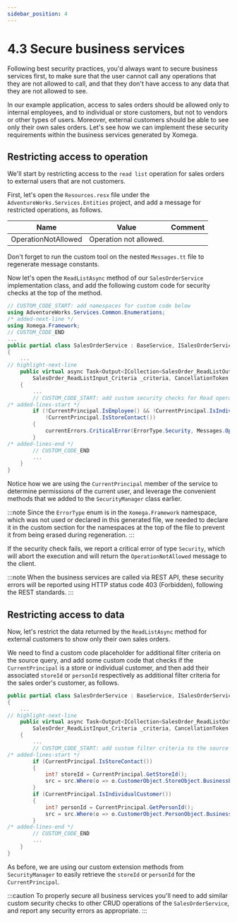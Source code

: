 ```yaml
---
sidebar_position: 4
---
```


# 4.3 Secure business services

Following best security practices, you'd always want to secure business services first, to make sure that the user cannot call any operations that they are not allowed to call, and that they don't have access to any data that they are not allowed to see.

In our example application, access to sales orders should be allowed only to internal employees, and to individual or store customers, but not to vendors or other types of users. Moreover, external customers should be able to see only their own sales orders. Let's see how we can implement these security requirements within the business services generated by Xomega.

## Restricting access to operation

We'll start by restricting access to the `read list` operation for sales orders to external users that are not customers.

First, let's open the `Resources.resx` file under the `AdventureWorks.Services.Entities` project, and add a message for restricted operations, as follows.

|Name|Value|Comment|
| -- | --- | ----- |
|OperationNotAllowed|Operation not allowed.||

Don't forget to run the custom tool on the nested `Messages.tt` file to regenerate message constants.

Now let's open the `ReadListAsync` method of our `SalesOrderService` implementation class, and add the following custom code for security checks at the top of the method.

```cs title="SalesOrderService.cs"
// CUSTOM_CODE_START: add namespaces for custom code below
using AdventureWorks.Services.Common.Enumerations;
/* added-next-line */
using Xomega.Framework;
// CUSTOM_CODE_END
...
public partial class SalesOrderService : BaseService, ISalesOrderService
{
    ...
// highlight-next-line
    public virtual async Task<Output<ICollection<SalesOrder_ReadListOutput>>> ReadListAsync(
        SalesOrder_ReadListInput_Criteria _criteria, CancellationToken token = default)
    {
        ...
        // CUSTOM_CODE_START: add custom security checks for Read operation below
/* added-lines-start */
        if (!CurrentPrincipal.IsEmployee() && !CurrentPrincipal.IsIndividualCustomer() &&
            !CurrentPrincipal.IsStoreContact())
        {
            currentErrors.CriticalError(ErrorType.Security, Messages.OperationNotAllowed);
        }
/* added-lines-end */
        // CUSTOM_CODE_END
        ...
    }
}
```

Notice how we are using the `CurrentPrincipal` member of the service to determine permissions of the current user, and leverage the convenient methods that we added to the `SecurityManager` class earlier.

:::note
Since the `ErrorType` enum is in the `Xomega.Framework` namespace, which was not used or declared in this generated file, we needed to declare it in the custom section for the namespaces at the top of the file to prevent it from being erased during regeneration.
:::

If the security check fails, we report a critical error of type `Security`, which will abort the execution and will return the `OperationNotAllowed` message to the client.

:::note
When the business services are called via REST API, these security errors will be reported using HTTP status code 403 (Forbidden), following the REST standards.
:::

## Restricting access to data

Now, let's restrict the data returned by the `ReadListAsync` method for external customers to show only their own sales orders.

We need to find a custom code placeholder for additional filter criteria on the source query, and add some custom code that checks if the `CurrentPrincipal` is a store or individual customer, and then add their associated `storeId` or `personId` respectively as additional filter criteria for the sales order's customer, as follows.

```cs
public partial class SalesOrderService : BaseService, ISalesOrderService
{
    ...
// highlight-next-line
    public virtual async Task<Output<ICollection<SalesOrder_ReadListOutput>>> ReadListAsync(
        SalesOrder_ReadListInput_Criteria _criteria, CancellationToken token = default)
    {
        ...
        // CUSTOM_CODE_START: add custom filter criteria to the source query for ReadList operation below
/* added-lines-start */
        if (CurrentPrincipal.IsStoreContact())
        {
            int? storeId = CurrentPrincipal.GetStoreId();
            src = src.Where(o => o.CustomerObject.StoreObject.BusinessEntityId == storeId);
        }
        if (CurrentPrincipal.IsIndividualCustomer())
        {
            int? personId = CurrentPrincipal.GetPersonId();
            src = src.Where(o => o.CustomerObject.PersonObject.BusinessEntityId == personId);
        }
/* added-lines-end */
        // CUSTOM_CODE_END
        ...
    }
}
```

As before, we are using our custom extension methods from `SecurityManager` to easily retrieve the `storeId` or `personId` for the `CurrentPrincipal`.

:::caution
To properly secure all business services you'll need to add similar custom security checks to other CRUD operations of the `SalesOrderService`, and report any security errors as appropriate.
:::